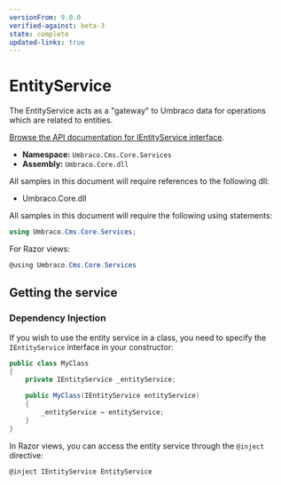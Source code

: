 ```yaml
---
versionFrom: 9.0.0
verified-against: beta-3
state: complete
updated-links: true
---
```


# EntityService

The EntityService acts as a "gateway" to Umbraco data for operations which are related to entities.

[Browse the API documentation for IEntityService interface](https://apidocs.umbraco.com/v9/csharp/api/Umbraco.Cms.Core.Services.IEntityService.html).

 * **Namespace:** `Umbraco.Cms.Core.Services` 
 * **Assembly:** `Umbraco.Core.dll`

 All samples in this document will require references to the following dll:

* Umbraco.Core.dll

All samples in this document will require the following using statements:

```csharp
using Umbraco.Cms.Core.Services;
```

For Razor views:
```csharp
@using Umbraco.Cms.Core.Services
```

## Getting the service

### Dependency Injection

If you wish to use the entity service in a class, you need to specify the `IEntityService` interface in your constructor:

```csharp
public class MyClass
{
	private IEntityService _entityService;

	public MyClass(IEntityService entityService)
	{
		_entityService = entityService;
	}
}
```

In Razor views, you can access the entity service through the `@inject` directive:

```csharp
@inject IEntityService EntityService
```
